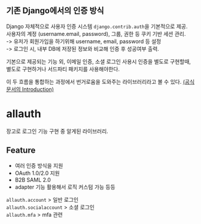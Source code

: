 ## 기존 Django에서의 인증 방식
Django 자체적으로 사용자 인증 시스템 `django.contrib.auth`을 기본적으로 제공.  
사용자의 계정 (username.email, password), 그룹, 권한 등 쿠키 기반 세션 관리.  
-> 유저가 회원가입을 하기위해 username, email, password 등 설정  
-> 로그인 시, 내부 DB에 저장된 정보와 비교해 인증 후 성공여부 출력.  

기본으로 제공되는 기능 외, 이메일 인증, 소셜 로그인 사용시 인증을 별도로 구현할때, 별도로 구현하거나 서드파티 패키지를 사용해야한다.  

이 두 흐름을 통합하는 과정에서 번거로움을 도와주는 라이브러리라고 볼 수 있다. [(공식문서의 Introduction)](https://docs.allauth.org/en/latest/introduction/index.html)
  
# allauth
장고로 로그인 기능 구현 중 알게된 라이브러리.
## Feature
- 여러 인증 방식을 지원
- OAuth 1.0/2.0 지원
- B2B SAML 2.0
- adapter 기능 활용해서 로직 커스텀 가능
등등

`allauth.account` > 일반 로그인\
`allauth.socialaccount` > 소셜 로그인\
`allauth.mfa` > mfa 관련